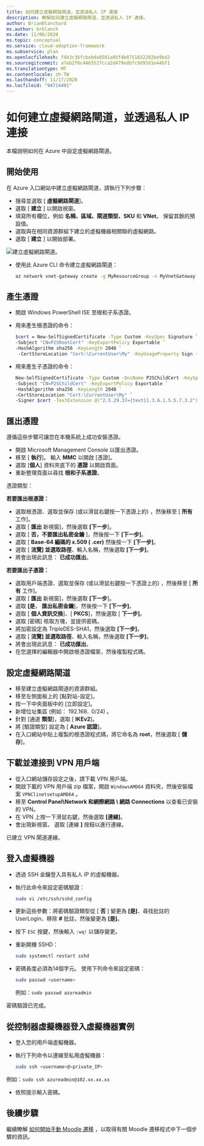 ```yaml
---
title: 如何建立虛擬網路閘道，並透過私人 IP 連接
description: 瞭解如何建立虛擬網路閘道，並透過私人 IP 連接。
author: BrianBlanchard
ms.author: brblanch
ms.date: 11/06/2020
ms.topic: conceptual
ms.service: cloud-adoption-framework
ms.subservice: plan
ms.openlocfilehash: f4b3c36fcbebda0501a05f4b0751832202be9bd2
ms.sourcegitcommit: a7eb2f6c4465527cca2d479edbfc9d93d1e44bf1
ms.translationtype: MT
ms.contentlocale: zh-TW
ms.lasthandoff: 11/17/2020
ms.locfileid: "94714491"
---
```

# <a name="how-to-create-a-virtual-network-gateway-and-connect-through-a-private-ip"></a>如何建立虛擬網路閘道，並透過私人 IP 連接

本檔說明如何在 Azure 中設定虛擬網路閘道。

## <a name="getting-started"></a>開始使用

在 Azure 入口網站中建立虛擬網路閘道，請執行下列步驟：

- 搜尋並選取 [ **虛擬網路閘道**]。
- 選取 [ **建立** ] 以開啟視窗。
- 填寫所有欄位，例如 **名稱、區域、閘道類型、SKU** 和 **VNet**。 保留其餘的預設值。
- 選取與在相同資源群組下建立的虛擬機器相關聯的虛擬網路。
- 選取 [ **建立** ] 以開始部署。

![建立虛擬網路閘道。](images/vpn-gateway.png)

- 使用此 Azure CLI 命令建立虛擬網路閘道：

    ```bash
    az network vnet-gateway create -g MyResourceGroup -n MyVnetGateway --public-ip-address MyGatewayIp --vnet MyVnet --gateway-type Vpn --sku VpnGw1 --vpn-type RouteBased --no-wait
    ```

## <a name="generate-certificates"></a>產生憑證

- 開啟 Windows PowerShell ISE 至根和子系憑證。

- 用來產生根憑證的命令：

  ```bash
  $cert = New-SelfSignedCertificate -Type Custom -KeySpec Signature `
  -Subject "CN=P2SRootCert" -KeyExportPolicy Exportable `
  -HashAlgorithm sha256 -KeyLength 2048 `
   -CertStoreLocation "Cert:\CurrentUser\My" -KeyUsageProperty Sign -KeyUsage CertSign
  ```

- 用來產生子憑證的命令：

  ```bash
  New-SelfSignedCertificate -Type Custom -DnsName P2SChildCert -KeySpec Signature `
  -Subject "CN=P2SChildCert" -KeyExportPolicy Exportable `
  -HashAlgorithm sha256 -KeyLength 2048 `
  -CertStoreLocation "Cert:\CurrentUser\My" `
  -Signer $cert -TextExtension @("2.5.29.37={text}1.3.6.1.5.5.7.3.2")
  ```

## <a name="export-certificates"></a>匯出憑證

遵循這些步驟可讓您在本機系統上成功安裝憑證。

- 開啟 Microsoft Management Console 以匯出憑證。
- 移至 [ **執行**]。 輸入 **MMC** 以開啟 [憑證]。
- 選取 [**個人**] 資料夾底下的 **憑證** 以開啟頁面。
- 重新整理頁面以尋找 **根和子系憑證**。

憑證類型：

**若要匯出根憑證：**

- 選取根憑證、選取並保存 (或以滑鼠右鍵按一下憑證上的) ，然後移至 [ **所有** 工作]。
- 選取 [ **匯出** 新視窗]，然後選取 **[下一步**]。
- 選取 [ **否，不要匯出私密金鑰** ]，然後按一下 **[下一步]**。
- 選取 [ **Base-64 編碼的 x.509 ( .cer)** 然後按一下 **[下一步]**。
- 選取 [ **流覽] 並選取路徑**、輸入名稱，然後選取 **[下一步]**。
- 將會出現此訊息： **已成功匯出**。

**若要匯出子憑證：**

- 選取用戶端憑證、選取並保存 (或以滑鼠右鍵按一下憑證上的) ，然後移至 [ **所有** 工作]。
- 選取 [ **匯出** 新視窗]，然後選取 **[下一步**]。
- 選取 **[是**， **匯出私密金鑰**]，然後按一下 **[下一步]**。
- 選取 [ **個人資訊交換**]、[ **PKCS**]，然後選取 [ **下一步]**。
- 選取 [密碼] 核取方塊，並提供密碼。
- 將加密設定為 TripleDES-SHA1，然後選取 **[下一步]**。
- 選取 [ **流覽] 並選取路徑**、輸入名稱，然後選取 **[下一步]**。
- 將會出現此訊息： **已成功匯出**。
- 在您選擇的編輯器中開啟根憑證檔案，然後複製程式碼。

## <a name="configure-the-virtual-network-gateway"></a>設定虛擬網路閘道

- 移至建立虛擬網路閘道的資源群組。
- 移至左側面板上的 [點對站-設定]。
- 按一下中央面板中的 [立即設定]。
- 新增位址集區 (例如： 192.168.. 0/24) 。
- 針對 [通道 **類型**]，選取 [ **IKEv2**]。
- 將 [驗證類型] 設定為 [ **Azure 認證**]。
- 在入口網站中貼上複製的根憑證程式碼，將它命名為 **root**，然後選取 [ **儲存**]。

## <a name="download-and-connect-to-the-vpn-client"></a>下載並連接到 VPN 用戶端

- 從入口網站儲存設定之後，請下載 VPN 用戶端。
- 開啟下載的 VPN 用戶端 zip 檔案，開啟 `WindowsAMD64` 資料夾，然後安裝檔案 `VPNClinetsetupAMD64` 。
- 移至 **Control Panel\Network 和網際網路 \ 網路 Connections** 以查看已安裝的 VPN。
- 在 VPN 上按一下滑鼠右鍵，然後選取 **[連線]**。
- 會出現新視窗。 選取 [連線 **]** 按鈕以進行連線。

已建立 VPN 閘道連線。

## <a name="log-in-to-the-virtual-machine"></a>登入虛擬機器

- 透過 SSH 金鑰登入具有私人 IP 的虛擬機器。

- 執行此命令來設定密碼驗證：

  ```bash
  sudo vi /etc/ssh/sshd_config
  ```

- 更新這些參數：將密碼驗證類型從 [ **否** ] 變更為 **[是]**、尋找批註的 UserLogin、移除 **#** 批註，然後變更為 **[是]**。

- 按下 `ESC` 按鍵，然後輸入 `:wq!` 以儲存變更。

- 重新開機 SSHD：

  ```bash
  sudo systemctl restart sshd
  ```

- 密碼長度必須為14個字元。 使用下列命令來設定密碼：

  ```bash
  sudo passwd <username>
  ```

  例如：`sudo passwd azureadmin`

密碼驗證已完成。

## <a name="log-in-to-virtual-machine-instance-from-a-controller-virtual-machine"></a>從控制器虛擬機器登入虛擬機器實例

- 登入您的用戶端虛擬機器。

- 執行下列命令以連線至私用虛擬機器：

  ```bash
  sudo ssh <username>@<private_IP>
  ```

例如：`sudo ssh azureadmin@102.xx.xx.xx`

- 依照提示輸入密碼。

## <a name="next-steps"></a>後續步驟

繼續瞭解 [如何開始手動 Moodle 遷移](./migration-start.md) ，以取得有關 Moodle 遷移程式中下一個步驟的資訊。
